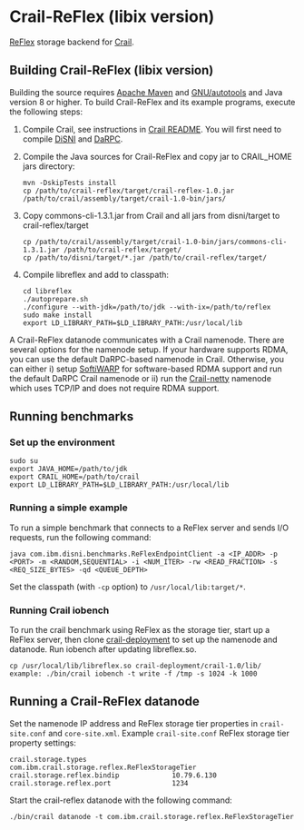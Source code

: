 # Crail-ReFlex (libix version)

[ReFlex](https://github.com/stanford-mast/reflex) storage backend for [Crail](https://github.com/zrlio/crail).


## Building Crail-ReFlex (libix version)

Building the source requires [Apache Maven](http://maven.apache.org/) and [GNU/autotools](http://www.gnu.org/software/autoconf/autoconf.html) and Java version 8 or higher.
To build Crail-ReFlex and its example programs, execute the following steps:

1. Compile Crail, see instructions in [Crail README](https://github.com/zrlio/crail). You will first need to compile [DiSNI](https://github.com/zrlio/disni) and [DaRPC](https://github.com/zrlio/darpc).

2. Compile the Java sources for Crail-ReFlex and copy jar to CRAIL\_HOME jars directory: 

   ```
   mvn -DskipTests install
   cp /path/to/crail-reflex/target/crail-reflex-1.0.jar /path/to/crail/assembly/target/crail-1.0-bin/jars/
   ```

3. Copy commons-cli-1.3.1.jar from Crail and all jars from disni/target to crail-reflex/target
   ```
   cp /path/to/crail/assembly/target/crail-1.0-bin/jars/commons-cli-1.3.1.jar /path/to/crail-reflex/target/
   cp /path/to/disni/target/*.jar /path/to/crail-reflex/target/   
   ```

4. Compile libreflex and add to classpath: 
   
   ```
   cd libreflex 
   ./autoprepare.sh
   ./configure --with-jdk=/path/to/jdk --with-ix=/path/to/reflex
   sudo make install
   export LD_LIBRARY_PATH=$LD_LIBRARY_PATH:/usr/local/lib
   ```

A Crail-ReFlex datanode communicates with a Crail namenode. There are several options for the namenode setup. If your hardware supports RDMA, you can use the default DaRPC-based namenode in Crail. Otherwise, you can either i) setup [SoftiWARP](https://github.com/zrlio/softiwarp) for software-based RDMA support and run the default DaRPC Crail namenode or ii) run the [Crail-netty](https://github.com/zrlio/crail-netty) namenode which uses TCP/IP and does not require RDMA support.


## Running benchmarks
### Set up the environment 
   ```
   sudo su
   export JAVA_HOME=/path/to/jdk
   export CRAIL_HOME=/path/to/crail
   export LD_LIBRARY_PATH=$LD_LIBRARY_PATH:/usr/local/lib
   ```

### Running a simple example

To run a simple benchmark that connects to a ReFlex server and sends I/O requests, run the following command:

   ```
   java com.ibm.disni.benchmarks.ReFlexEndpointClient -a <IP_ADDR> -p <PORT> -m <RANDOM,SEQUENTIAL> -i <NUM_ITER> -rw <READ_FRACTION> -s <REQ_SIZE_BYTES> -qd <QUEUE_DEPTH>
   ```

Set the classpath (with `-cp` option) to `/usr/local/lib:target/*`. 

### Running Crail iobench 

To run the crail benchmark using ReFlex as the storage tier, start up a ReFlex server, then clone [crail-deployment](https://github.com/patrickstuedi/crail-deployment) to set up the namenode and datanode.  Run iobench after updating libreflex.so.  
  
   ```
   cp /usr/local/lib/libreflex.so crail-deployment/crail-1.0/lib/
   example: ./bin/crail iobench -t write -f /tmp -s 1024 -k 1000 
   ```

## Running a Crail-ReFlex datanode

Set the namenode IP address and ReFlex storage tier properties in `crail-site.conf` and `core-site.xml`. 
Example `crail-site.conf` ReFlex storage tier property settings:

   ```
   crail.storage.types                     com.ibm.crail.storage.reflex.ReFlexStorageTier
   crail.storage.reflex.bindip             10.79.6.130
   crail.storage.reflex.port               1234
   ```

Start the crail-reflex datanode with the following command:

   ```
   ./bin/crail datanode -t com.ibm.crail.storage.reflex.ReFlexStorageTier 
   ```
